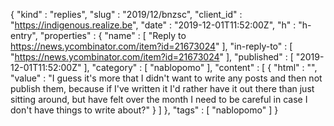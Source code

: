 {
  "kind" : "replies",
  "slug" : "2019/12/bnzsc",
  "client_id" : "https://indigenous.realize.be",
  "date" : "2019-12-01T11:52:00Z",
  "h" : "h-entry",
  "properties" : {
    "name" : [ "Reply to https://news.ycombinator.com/item?id=21673024" ],
    "in-reply-to" : [ "https://news.ycombinator.com/item?id=21673024" ],
    "published" : [ "2019-12-01T11:52:00Z" ],
    "category" : [ "nablopomo" ],
    "content" : [ {
      "html" : "",
      "value" : "I guess it's more that I didn't want to write any posts and then not publish them, because if I've written it I'd rather have it out there than just sitting around, but have felt over the month I need to be careful in case I don't have things to write about?"
    } ]
  },
  "tags" : [ "nablopomo" ]
}
